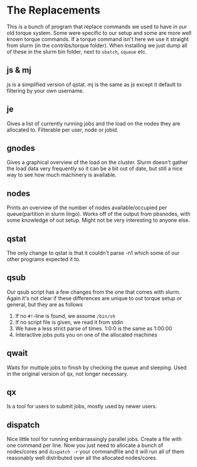 The Replacements
================

This is a bunch of program that replace commands we used to have in our old
torque system. Some were specific to our setup and some are more well known
torque commands. If a torque command isn't here we use it straight from slurm
(in the contribs/torque folder).
When installing we just dump all of these in the slurm bin folder, next to
`sbatch`, `squeue` etc.

## js & mj
js is a simplified version of qstat. mj is the same as js except it default to
filtering by your own username.

## je
Gives a list of currently running jobs and the load on the nodes they are
allocated to. Filterable per user, node or jobid.

## gnodes
Gives a graphical overview of the load on the cluster.
Slurm doesn't gather the load data very frequently so it can be a bit out of
date, but still a nice way to see how much machinery is available.

## nodes
Prints an overview of the number of nodes available/occupied per
queue(partition in slurm lingo).
Works off of the output from pbsnodes, with some knowledge of out setup. Might
not be very interesting to anyone else.

## qstat
The only change to qstat is that it couldn't parse -n1 which some of our other
programs expected it to.

## qsub
Our qsub script has a few changes from the one that comes with slurm.
Again it's not clear if these differences are unique to out torque setup or
general, but they are as follows

1. If no `#!`-line is found, we assume `/bin/sh`
2. If no script file is given, we read it from stdin
3. We have a less strict parse of times. 1:0:0 is the same as 1:00:00
4. Interactive jobs puts you on one of the allocated machines

## qwait
Waits for multiple jobs to finish by checking the queue and sleeping.
Used in the original version of qx, not longer necessary.

## qx
Is a tool for users to submit jobs, mostly used by newer users.

## dispatch
Nice little tool for running embarrassingly parallel jobs. Create a file with
one command per line. Now you just need to allocate a bunch of nodes/cores and
`dispatch -r` your commandfile and it will run all of them reasonably well
distributed over all the allocated nodes/cores.

